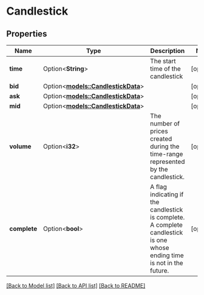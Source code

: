 # Candlestick

## Properties

Name | Type | Description | Notes
------------ | ------------- | ------------- | -------------
**time** | Option<**String**> | The start time of the candlestick | [optional]
**bid** | Option<[**models::CandlestickData**](CandlestickData.md)> |  | [optional]
**ask** | Option<[**models::CandlestickData**](CandlestickData.md)> |  | [optional]
**mid** | Option<[**models::CandlestickData**](CandlestickData.md)> |  | [optional]
**volume** | Option<**i32**> | The number of prices created during the time-range represented by the candlestick. | [optional]
**complete** | Option<**bool**> | A flag indicating if the candlestick is complete. A complete candlestick is one whose ending time is not in the future. | [optional]

[[Back to Model list]](../README.md#documentation-for-models) [[Back to API list]](../README.md#documentation-for-api-endpoints) [[Back to README]](../README.md)


